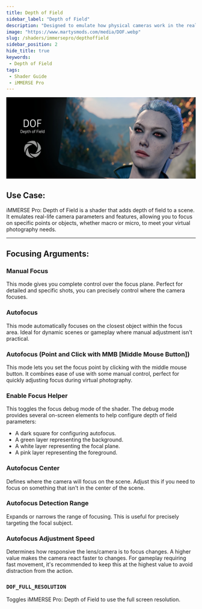 ```yaml
---
title: Depth of Field
sidebar_label: "Depth of Field"
description: "Designed to emulate how physical cameras work in the real world."
image: "https://www.martysmods.com/media/DOF.webp"
slug: /shaders/immersepro/depthoffield
sidebar_position: 2
hide_title: true
keywords: 
 - Depth of Field
tags:
 - Shader Guide
 - iMMERSE Pro
---
```


![dofheader](./images/dofheader.webp)

## Use Case:

iMMERSE Pro: Depth of Field is a shader that adds depth of field to a scene. It emulates real-life camera parameters and features, allowing you to focus on specific points or objects, whether macro or micro, to meet your virtual photography needs.

---

## Focusing Arguments:

### Manual Focus
This mode gives you complete control over the focus plane. Perfect for detailed and specific shots, you can precisely control where the camera focuses.

### Autofocus
This mode automatically focuses on the closest object within the focus area. Ideal for dynamic scenes or gameplay where manual adjustment isn't practical.

### Autofocus (Point and Click with MMB [Middle Mouse Button])
This mode lets you set the focus point by clicking with the middle mouse button. It combines ease of use with some manual control, perfect for quickly adjusting focus during virtual photography.

### Enable Focus Helper
This toggles the focus debug mode of the shader. The debug mode provides several on-screen elements to help configure depth of field parameters:
* A dark square for configuring autofocus.
* A green layer representing the background.
* A white layer representing the focal plane.
* A pink layer representing the foreground.

### Autofocus Center
Defines where the camera will focus on the scene. Adjust this if you need to focus on something that isn't in the center of the scene.

### Autofocus Detection Range
Expands or narrows the range of focusing. This is useful for precisely targeting the focal subject.

### Autofocus Adjustment Speed
Determines how responsive the lens/camera is to focus changes. A higher value makes the camera react faster to changes. For gameplay requiring fast movement, it's recommended to keep this at the highest value to avoid distraction from the action.

### `DOF_FULL_RESOLUTION`
Toggles iMMERSE Pro: Depth of Field to use the full screen resolution.